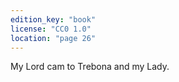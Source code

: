 ```yaml
---
edition_key: "book"
license: "CC0 1.0"
location: "page 26"
---
```

My Lord cam to Trebona and my Lady.

